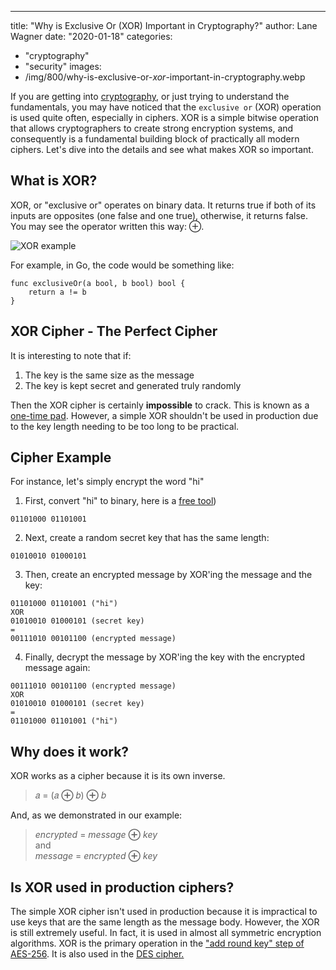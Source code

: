 ---
title: "Why is Exclusive Or (XOR) Important in Cryptography?"
author: Lane Wagner
date: "2020-01-18"
categories: 
  - "cryptography"
  - "security"
images:
  - /img/800/why-is-exclusive-or-_xor_-important-in-cryptography.webp

If you are getting into [cryptography](/cryptography/what-is-cryptography/), or just trying to understand the fundamentals, you may have noticed that the `exclusive or` (XOR) operation is used quite often, especially in ciphers. XOR is a simple bitwise operation that allows cryptographers to create strong encryption systems, and consequently is a fundamental building block of practically all modern ciphers. Let's dive into the details and see what makes XOR so important.

## What is XOR?

XOR, or "exclusive or" operates on binary data. It returns true if both of its inputs are opposites (one false and one true), otherwise, it returns false. You may see the operator written this way: ⊕.

![XOR example](/img/800/Screenshot-from-2019-08-04-12-01-49.png)

For example, in Go, the code would be something like:

```
func exclusiveOr(a bool, b bool) bool {
	return a != b
}
```

## XOR Cipher - The Perfect Cipher

It is interesting to note that if:

1. The key is the same size as the message
2. The key is kept secret and generated truly randomly

Then the XOR cipher is certainly **impossible** to crack. This is known as a [one-time pad](https://en.wikipedia.org/wiki/One-time_pad). However, a simple XOR shouldn't be used in production due to the key length needing to be too long to be practical.

## Cipher Example

For instance, let's simply encrypt the word "hi"

1. First, convert "hi" to binary, here is a [free tool](https://www.rapidtables.com/convert/number/ascii-to-binary.html))

`01101000 01101001`

2. Next, create a random secret key that has the same length:

`01010010 01000101`

3. Then, create an encrypted message by XOR'ing the message and the key:

```
01101000 01101001 ("hi")
XOR
01010010 01000101 (secret key)
=
00111010 00101100 (encrypted message)
```

4. Finally, decrypt the message by XOR'ing the key with the encrypted message again:

```
00111010 00101100 (encrypted message)
XOR
01010010 01000101 (secret key)
=
01101000 01101001 ("hi")
```

## Why does it work?

XOR works as a cipher because it is its own inverse.

> 𝑎 = (𝑎 **⊕** 𝑏) **⊕** 𝑏

And, as we demonstrated in our example:

> _encrypted_ = _message_ **⊕** _key_  
> and  
> _message_ = _encrypted_ **⊕** _key_

## Is XOR used in production ciphers?

The simple XOR cipher isn't used in production because it is impractical to use keys that are the same length as the message body. However, the XOR is still extremely useful. In fact, it is used in almost all symmetric encryption algorithms. XOR is the primary operation in the ["add round key" step of AES-256](/cryptography/aes-256-cipher/). It is also used in the [DES cipher.](http://page.math.tu-berlin.de/~kant/teaching/hess/krypto-ws2006/des.htm)
